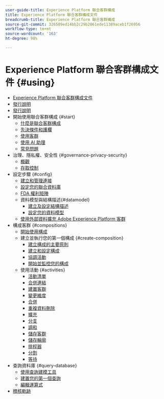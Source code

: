 ```yaml
---
user-guide-title: Experience Platform 聯合客群構成
title: Experience Platform 聯合客群構成文件
breadcrumb-title: Experience Platform 聯合客群構成
source-git-commit: 326509ed14bb2c29b2061ede11389aceb1f26956
workflow-type: tm+mt
source-wordcount: '163'
ht-degree: 98%

---
```



# Experience Platform 聯合客群構成文件 {#using}

+ [Experience Platform 聯合客群構成文件](home.md)
+ [發行說明](start/release-notes.md)
+ [發行說明](start/e-release-notes.md)
+ 開始使用聯合客群構成 {#start}
   + [什麼是聯合客群構成](start/get-started.md)
   + [先決條件和護欄](start/access-prerequisites.md)
   + [使用客群](start/audiences.md)
   + [使用 AI 助理](start/ai-assistant.md)
   + [常見問題](start/faq.md)
+ 治理、隱私權、安全性 {#governance-privacy-security}
   + [概觀](./governance-privacy-security/home.md)
   + [存取控制](governance-privacy-security/access-control.md)
+ 設定步驟 {#config}
   + [建立和管理連接](connections/connections.md)
   + [設定您的聯合資料庫](connections/federated-db.md)
   + [FDA 權利矩陣](connections/fda-rights.md)
   + 資料模型與結構描述{#datamodel}
      + [建立及設定結構描述](customer/schemas.md)
      + [設定您的資料模型](data-management/gs-models.md)
   + [使用外部資料擴充 Adobe Experience Platform 客群](connections/destinations.md)
+ 構成客群 {#compositions}
   + [開始使用構成](compositions/gs-compositions.md)
   + 建立並執行您的第一個構成 {#create-composition}
      + [建立構成的主要原則](compositions/gs-composition-creation.md)
      + [建立和設定構成](compositions/create-composition.md)
      + [協調活動](compositions/orchestrate-activities.md)
      + [開始並監控您的構成](compositions/start-monitor-composition.md)
   + 使用活動 {#activities}
      + [活動清單](compositions/activities/about-activities.md)
      + [合併連結](compositions/activities/and-join.md)
      + [建置客群](compositions/activities/build-audience.md)
      + [變更維度](compositions/activities/change-dimension.md)
      + [合併](compositions/activities/combine.md)
      + [重複資料刪除](compositions/activities/deduplication.md)
      + [擴充](compositions/activities/enrichment.md)
      + [分支](compositions/activities/fork.md)
      + [調和](compositions/activities/reconciliation.md)
      + [儲存客群](compositions/activities/save-audience.md)
      + [儲存輪廓](compositions/activities/save-profiles.md)
      + [排程器](compositions/activities/scheduler.md)
      + [分割](compositions/activities/split.md)
      + [等待](compositions/activities/wait.md)
+ 查詢資料庫 {#query-database}
   + [使用查詢建模工具](query/query-modeler-overview.md)
   + [建置您的第一個查詢](query/build-query.md)
   + [編輯運算式](query/expression-editor.md)
+ [稽核軌跡](admin/audit-trail.md)


